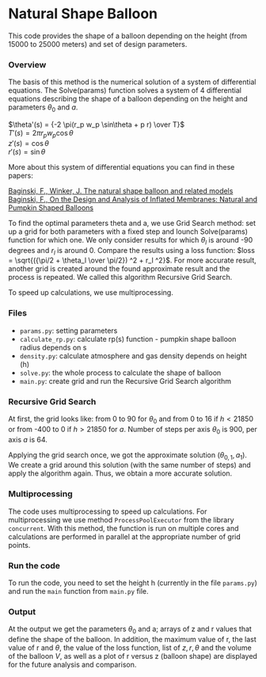 # Natural Shape Balloon 

This code provides the shape of a balloon depending on the height (from 15000 to 25000 meters) and set of design parameters. 

### Overview
The basis of this method is the numerical solution of a system of differential equations. The Solve(params) function solves a system of 4 differential equations describing the shape of a balloon depending on the height and parameters $\theta_0$ and $a$.

$\theta'(s) = {-2 \pi(r_p w_p \sin\theta + p r) \over T}$ \
$T'(s) = 2 \pi r_p w_p \cos\theta$ \
$z'(s) = \cos\theta$ \
$r'(s) = \sin\theta$ 

More about this system of differential equations you can find in these papers:

[Baginski, F., Winker, J. The natural shape balloon and related models](https://doi.org/10.1016/j.asr.2003.10.030) \
[Baginski, F., On the Design and Analysis of Inflated Membranes: Natural and Pumpkin Shaped Balloons](https://www.jstor.org/stable/4096199)  

To find the optimal parameters theta and a, we use Grid Search method: set up a grid for both parameters with a fixed step and lounch Solve(params) function for which one. We only consider results for which $\theta_l$ is around -90 degrees and $r_l$ is around 0. Compare the results using a loss function: $loss = \sqrt{({\pi/2 + \theta_l \over \pi/2}) ^2 + r_l ^2}$. For more accurate result, another grid is created around the found approximate result and the process is repeated. We called this algorithm Recursive Grid Search.

To speed up calculations, we use multiprocessing.

### Files 
* `params.py`: setting parameters
* `calculate_rp.py`: calculate rp(s) function - pumpkin shape balloon radius depends on s
* `density.py`: calculate atmosphere and gas density depends on height (h)
* `solve.py`: the whole process to calculate the shape of balloon
* `main.py`: create grid and run the Recursive Grid Search algorithm

### Recursive Grid Search

At first, the grid looks like: from 0 to 90 for $\theta_0$ and from 0 to 16 if $h < 21850$ or from -400 to 0 if $h > 21850$ for $a$. Number of steps per axis $\theta_0$ is 900, per axis $a$ is 64. 

Applying the grid search once, we got the approximate solution $(\theta_{0, 1}, a_1)$. We create a grid around this solution (with the same number of steps) and apply the algorithm again. Thus, we obtain a more accurate solution.

### Multiprocessing
The code uses multiprocessing to speed up calculations. For multiprocessing we use method `ProcessPoolExecutor` from the library `concurrent`. With this method, the function is run on multiple cores and calculations are performed in parallel at the appropriate number of grid points.

### Run the code
To run the code, you need to set the height h (currently in the file `params.py`) and run the `main` function from `main.py` file.

### Output
At the output we get the parameters $\theta_0$ and a; arrays of z and r values that define the shape of the balloon. In addition, the maximum value of r, the last value of r and $\theta$, the value of the loss function, list of $z, r, \theta$ and the volume of the balloon $V$, as well as a plot of r versus z (balloon shape) are displayed for the future analysis and comparison. 
